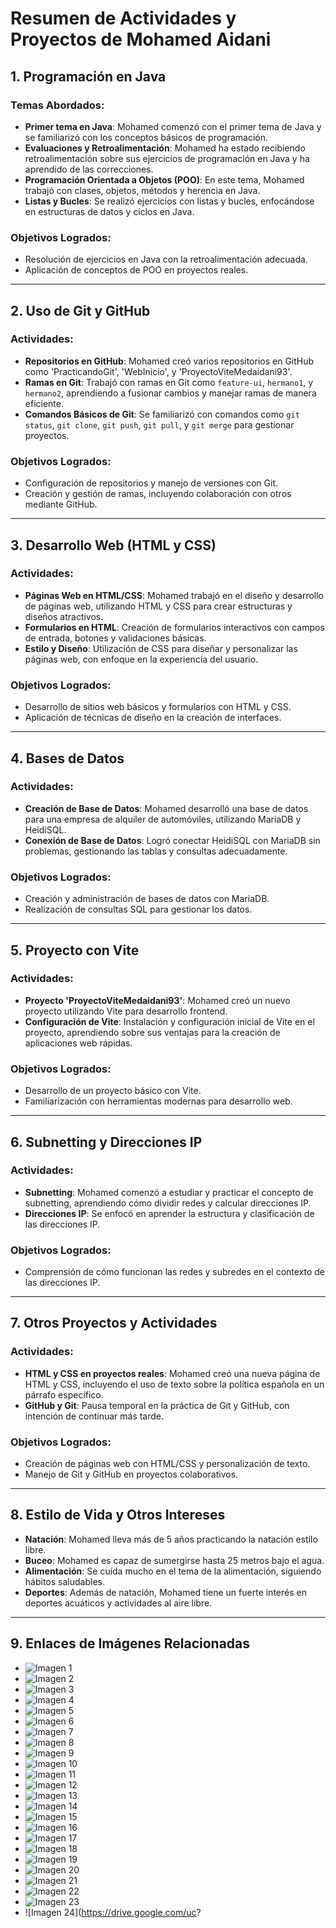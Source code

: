 # Resumen de Actividades y Proyectos de Mohamed Aidani

## 1. Programación en Java

### Temas Abordados:
- **Primer tema en Java**: Mohamed comenzó con el primer tema de Java y se familiarizó con los conceptos básicos de programación.
- **Evaluaciones y Retroalimentación**: Mohamed ha estado recibiendo retroalimentación sobre sus ejercicios de programación en Java y ha aprendido de las correcciones.
- **Programación Orientada a Objetos (POO)**: En este tema, Mohamed trabajó con clases, objetos, métodos y herencia en Java.
- **Listas y Bucles**: Se realizó ejercicios con listas y bucles, enfocándose en estructuras de datos y ciclos en Java.
  
### Objetivos Logrados:
- Resolución de ejercicios en Java con la retroalimentación adecuada.
- Aplicación de conceptos de POO en proyectos reales.

---

## 2. Uso de Git y GitHub

### Actividades:
- **Repositorios en GitHub**: Mohamed creó varios repositorios en GitHub como 'PracticandoGit', 'WebInicio', y 'ProyectoViteMedaidani93'.
- **Ramas en Git**: Trabajó con ramas en Git como `feature-ui`, `hermano1`, y `hermano2`, aprendiendo a fusionar cambios y manejar ramas de manera eficiente.
- **Comandos Básicos de Git**: Se familiarizó con comandos como `git status`, `git clone`, `git push`, `git pull`, y `git merge` para gestionar proyectos.

### Objetivos Logrados:
- Configuración de repositorios y manejo de versiones con Git.
- Creación y gestión de ramas, incluyendo colaboración con otros mediante GitHub.

---

## 3. Desarrollo Web (HTML y CSS)

### Actividades:
- **Páginas Web en HTML/CSS**: Mohamed trabajó en el diseño y desarrollo de páginas web, utilizando HTML y CSS para crear estructuras y diseños atractivos.
- **Formularios en HTML**: Creación de formularios interactivos con campos de entrada, botones y validaciones básicas.
- **Estilo y Diseño**: Utilización de CSS para diseñar y personalizar las páginas web, con enfoque en la experiencia del usuario.

### Objetivos Logrados:
- Desarrollo de sitios web básicos y formularios con HTML y CSS.
- Aplicación de técnicas de diseño en la creación de interfaces.

---

## 4. Bases de Datos

### Actividades:
- **Creación de Base de Datos**: Mohamed desarrolló una base de datos para una empresa de alquiler de automóviles, utilizando MariaDB y HeidiSQL.
- **Conexión de Base de Datos**: Logró conectar HeidiSQL con MariaDB sin problemas, gestionando las tablas y consultas adecuadamente.

### Objetivos Logrados:
- Creación y administración de bases de datos con MariaDB.
- Realización de consultas SQL para gestionar los datos.

---

## 5. Proyecto con Vite

### Actividades:
- **Proyecto 'ProyectoViteMedaidani93'**: Mohamed creó un nuevo proyecto utilizando Vite para desarrollo frontend.
- **Configuración de Vite**: Instalación y configuración inicial de Vite en el proyecto, aprendiendo sobre sus ventajas para la creación de aplicaciones web rápidas.

### Objetivos Logrados:
- Desarrollo de un proyecto básico con Vite.
- Familiarización con herramientas modernas para desarrollo web.

---

## 6. Subnetting y Direcciones IP

### Actividades:
- **Subnetting**: Mohamed comenzó a estudiar y practicar el concepto de subnetting, aprendiendo cómo dividir redes y calcular direcciones IP.
- **Direcciones IP**: Se enfocó en aprender la estructura y clasificación de las direcciones IP.

### Objetivos Logrados:
- Comprensión de cómo funcionan las redes y subredes en el contexto de las direcciones IP.

---

## 7. Otros Proyectos y Actividades

### Actividades:
- **HTML y CSS en proyectos reales**: Mohamed creó una nueva página de HTML y CSS, incluyendo el uso de texto sobre la política española en un párrafo específico.
- **GitHub y Git**: Pausa temporal en la práctica de Git y GitHub, con intención de continuar más tarde.

### Objetivos Logrados:
- Creación de páginas web con HTML/CSS y personalización de texto.
- Manejo de Git y GitHub en proyectos colaborativos.

---

## 8. Estilo de Vida y Otros Intereses

- **Natación**: Mohamed lleva más de 5 años practicando la natación estilo libre.
- **Buceo**: Mohamed es capaz de sumergirse hasta 25 metros bajo el agua.
- **Alimentación**: Se cuida mucho en el tema de la alimentación, siguiendo hábitos saludables.
- **Deportes**: Además de natación, Mohamed tiene un fuerte interés en deportes acuáticos y actividades al aire libre.

---

## 9. Enlaces de Imágenes Relacionadas

- ![Imagen 1](https://drive.google.com/uc?export=view&id=1aw9hy3gg7L2cT9sweiMLtCa1iRjLwKcl)
- ![Imagen 2](https://drive.google.com/uc?export=view&id=1uJKAYbddsDkGIG8ZaQQi3vivomGlr01E)
- ![Imagen 3](https://drive.google.com/uc?export=view&id=1Vi2wTeHBWuU-9QzNu2mQ2Dntdpfdd46P)
- ![Imagen 4](https://drive.google.com/uc?export=view&id=1KjFMXaeDxB3LZrcmRL9H9TaasQghwOEV)
- ![Imagen 5](https://drive.google.com/uc?export=view&id=1M8vOkl5TKlOjWC_UBaIrAwd7VQjWPV92)
- ![Imagen 6](https://drive.google.com/uc?export=view&id=13erJGAGm4fmoRNQ9oqR8svIAjpP5u1jZ)
- ![Imagen 7](https://drive.google.com/uc?export=view&id=1qgwyXqh38zSEDATYJvHv-BW7-wPO4jSk)
- ![Imagen 8](https://drive.google.com/uc?export=view&id=1NJq-9QxARDSqx6tQjIbMwhLceMfOtIyK)
- ![Imagen 9](https://drive.google.com/uc?export=view&id=1l5uGwy8mLBgY6PrIIp-CoX-oHwNUv-Eb)
- ![Imagen 10](https://drive.google.com/uc?export=view&id=1kRmrAi5C6evM22Zi3H9IBag5lRdt2D5p)
- ![Imagen 11](https://drive.google.com/uc?export=view&id=13TERYBCxrefU40ZmE73cruoa6RKZlkhY)
- ![Imagen 12](https://drive.google.com/uc?export=view&id=16-aqAbne_xwAM8AhevKnumWW4rxzeBRt)
- ![Imagen 13](https://drive.google.com/uc?export=view&id=1stGxXJdDinqdX698tHUbtq6SFIglB1pp)
- ![Imagen 14](https://drive.google.com/uc?export=view&id=1woGAcg09fFIonAxmMsHzCTKUpeg4noEg)
- ![Imagen 15](https://drive.google.com/uc?export=view&id=1Zjo6TGT7NWHz_vYgMiLnFSIbdAV_2vr4)
- ![Imagen 16](https://drive.google.com/uc?export=view&id=1fknVd_Ijmsk0BIkgMrCKm03UrEWf56XZ)
- ![Imagen 17](https://drive.google.com/uc?export=view&id=1_xKKVxlzSD3YXUwRSEWZqcz-37IYSSH1)
- ![Imagen 18](https://drive.google.com/uc?export=view&id=1xeIUsOLq3_5nSt6lbxshZy_I2fMtWwg2)
- ![Imagen 19](https://drive.google.com/uc?export=view&id=1Xkd4iqnw29zdUa6q3UGC77VzZFBXaPYx)
- ![Imagen 20](https://drive.google.com/uc?export=view&id=1TaXGrMUux5AOxfwhw-VdfncfClQiPw8q)
- ![Imagen 21](https://drive.google.com/uc?export=view&id=1Ts3NWk-fL28Vqg9BNLS_Zag4-YqFCids)
- ![Imagen 22](https://drive.google.com/uc?export=view&id=1tvj75ovJrnnFH-QwVg9cc1FDkfTJnARW)
- ![Imagen 23](https://drive.google.com/uc?export=view&id=1W74dgIsDfhzk1ItQy2CfmREue4mE-pCV)
- ![Imagen 24](https://drive.google.com/uc?
